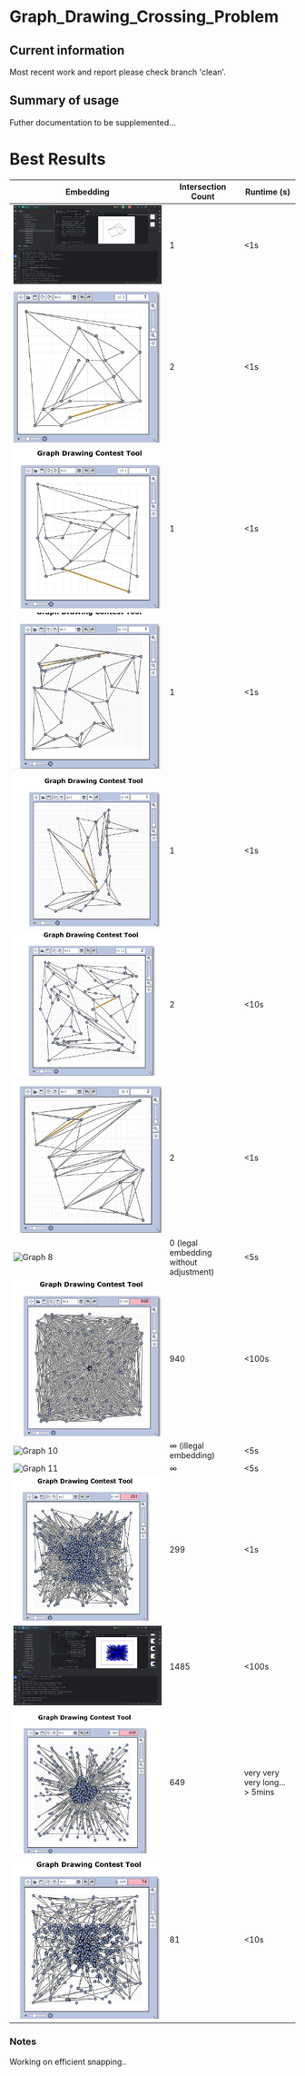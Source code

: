# Graph_Drawing_Crossing_Problem
## Current information
Most recent work and report please check branch 'clean'.
## Summary of usage
Futher documentation to be supplemented...

# Best Results
| Embedding        | Intersection Count | Runtime (s) |
|----------------------------|--------------------|-------------|
| ![Graph 1](https://github.com/Assignmentsymbol/graph_crossing/blob/c5d711af630a4a600dc8f9deff5c8f14520fe6fd/python/pics/g1.png) | 1                 | <1s       |
| ![Graph 2](https://github.com/Assignmentsymbol/graph_crossing/blob/c5d711af630a4a600dc8f9deff5c8f14520fe6fd/python/pics/g2.png) | 2                 | <1s       |
| ![Graph 3](https://github.com/Assignmentsymbol/graph_crossing/blob/669b91df9aaacf3af26dbdefcba1eae2401d952b/python/pics/g3.png) | 1                 | <1s       |
| ![Graph 4](https://github.com/Assignmentsymbol/graph_crossing/blob/c5d711af630a4a600dc8f9deff5c8f14520fe6fd/python/pics/g4.png) | 1                 | <1s       |
| ![Graph 5](https://github.com/Assignmentsymbol/graph_crossing/blob/c5d711af630a4a600dc8f9deff5c8f14520fe6fd/python/pics/g5.png) | 1                 | <1s      |
| ![Graph 6](https://github.com/Assignmentsymbol/graph_crossing/blob/c5d711af630a4a600dc8f9deff5c8f14520fe6fd/python/pics/g6.png) | 2                 | <10s       |
| ![Graph 7](https://github.com/Assignmentsymbol/graph_crossing/blob/669b91df9aaacf3af26dbdefcba1eae2401d952b/python/pics/g7.png)| 2                 | <1s      |
| ![Graph 8](https://github.com/Assignmentsymbol/graph_crossing/blob/c5d711af630a4a600dc8f9deff5c8f14520fe6fd/python/pics/g8.png) | 0 (legal embedding without adjustment)               | <5s       |
| ![Graph 9](https://github.com/Assignmentsymbol/graph_crossing/blob/c5d711af630a4a600dc8f9deff5c8f14520fe6fd/python/pics/g9.png) | 940                | <100s|
| ![Graph 10](https://github.com/Assignmentsymbol/graph_crossing/blob/c5d711af630a4a600dc8f9deff5c8f14520fe6fd/python/pics/g10.png) | ∞ (illegal embedding)                 | <5s       |
| ![Graph 11](https://github.com/Assignmentsymbol/graph_crossing/blob/c5d711af630a4a600dc8f9deff5c8f14520fe6fd/python/pics/g11.png) | ∞                 | <5s       |
| ![Graph 12](https://github.com/Assignmentsymbol/graph_crossing/blob/c5d711af630a4a600dc8f9deff5c8f14520fe6fd/python/pics/g12.png) | 299               | <1s       |
| ![Graph 13](https://github.com/Assignmentsymbol/graph_crossing/blob/c5d711af630a4a600dc8f9deff5c8f14520fe6fd/python/pics/g13.png) | 1485              | <100s       |
| ![Graph 14](https://github.com/Assignmentsymbol/graph_crossing/blob/c5d711af630a4a600dc8f9deff5c8f14520fe6fd/python/pics/g14.png) | 649                 | very very very long... > 5mins       |
| ![Graph 15](https://github.com/Assignmentsymbol/graph_crossing/blob/c5d711af630a4a600dc8f9deff5c8f14520fe6fd/python/pics/g15.png) | 81                | <10s       |

### Notes
Working on efficient snapping..

